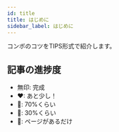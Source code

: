 ```yaml
---
id: title
title: はじめに
sidebar_label: はじめに
---
```


コンボのコツをTIPS形式で紹介します。

## 記事の進捗度

- 無印: 完成
- ❤: あと少し！
- 💛: 70%くらい
- 💚: 30%くらい
- 💜: ページがあるだけ
